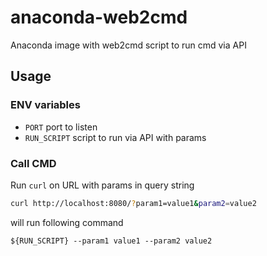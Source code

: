 # anaconda-web2cmd

Anaconda image with web2cmd script to run cmd via API

##  Usage

### ENV variables

* `PORT` port to listen
* `RUN_SCRIPT` script to run via API with params

### Call CMD

Run `curl` on URL with params in query string

```bash
curl http://localhost:8080/?param1=value1&param2=value2
```

will run following command

```
${RUN_SCRIPT} --param1 value1 --param2 value2
```
